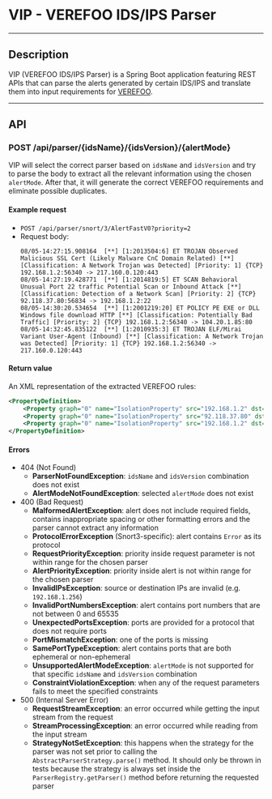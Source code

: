 # VIP - VEREFOO IDS/IPS Parser

---

## Description

VIP (VEREFOO IDS/IPS Parser) is a Spring Boot application featuring REST APIs that can parse the alerts generated
by certain IDS/IPS and translate them into input requirements for [VEREFOO](https://github.com/netgroup-polito/verefoo).

---

## API

### POST /api/parser/{idsName}/{idsVersion}/{alertMode}

VIP will select the correct parser based on `idsName` and `idsVersion` and try to parse the body to extract all the
relevant information using the chosen `alertMode`.
After that, it will generate the correct VEREFOO requirements and eliminate possible duplicates.

#### Example request

- `POST /api/parser/snort/3/AlertFastV0?priority=2`
- Request body:
    ```
  08/05-14:27:15.908164  [**] [1:2013504:6] ET TROJAN Observed Malicious SSL Cert (Likely Malware CnC Domain Related) [**] [Classification: A Network Trojan was Detected] [Priority: 1] {TCP} 192.168.1.2:56340 -> 217.160.0.120:443
  08/05-14:27:19.428771  [**] [1:2014819:5] ET SCAN Behavioral Unusual Port 22 traffic Potential Scan or Inbound Attack [**] [Classification: Detection of a Network Scan] [Priority: 2] {TCP} 92.118.37.80:56834 -> 192.168.1.2:22
  08/05-14:30:20.534654  [**] [1:2001219:20] ET POLICY PE EXE or DLL Windows file download HTTP [**] [Classification: Potentially Bad Traffic] [Priority: 2] {TCP} 192.168.1.2:56340 -> 104.20.1.85:80
  08/05-14:32:45.835122  [**] [1:2010935:3] ET TROJAN ELF/Mirai Variant User-Agent (Inbound) [**] [Classification: A Network Trojan was Detected] [Priority: 1] {TCP} 192.168.1.2:56340 -> 217.160.0.120:443
    ```

#### Return value

An XML representation of the extracted VEREFOO rules:
```xml
<PropertyDefinition>
    <Property graph="0" name="IsolationProperty" src="192.168.1.2" dst="217.160.0.120" dst_port="443" lv4proto="TCP"/>
    <Property graph="0" name="IsolationProperty" src="92.118.37.80" dst="192.168.1.2" dst_port="22" lv4proto="TCP"/>
    <Property graph="0" name="IsolationProperty" src="192.168.1.2" dst="104.20.1.85" dst_port="80" lv4proto="TCP"/>
</PropertyDefinition>
```

#### Errors

- 404 (Not Found)
  - __ParserNotFoundException__: `idsName` and `idsVersion` combination does not exist
  - __AlertModeNotFoundException__: selected `alertMode` does not exist
- 400 (Bad Request)
  - __MalformedAlertException__: alert does not include required fields, contains inappropriate spacing or other formatting errors and the parser cannot extract any information
  - __ProtocolErrorException__ (Snort3-specific): alert contains `Error` as its protocol
  - __RequestPriorityException__: priority inside request parameter is not within range for the chosen parser
  - __AlertPriorityException__: priority inside alert is not within range for the chosen parser
  - __InvalidIPsException__: source or destination IPs are invalid (e.g. `192.168.1.256`)
  - __InvalidPortNumbersException__: alert contains port numbers that are not between 0 and 65535
  - __UnexpectedPortsException__: ports are provided for a protocol that does not require ports
  - __PortMismatchException__: one of the ports is missing
  - __SamePortTypeException__: alert contains ports that are both ephemeral or non-ephemeral
  - __UnsupportedAlertModeException__: `alertMode` is not supported for that specific `idsName` and `idsVersion` combination
  - __ConstraintViolationException__: when any of the request parameters fails to meet the specified constraints
- 500 (Internal Server Error)
  - __RequestStreamException__: an error occurred while getting the input stream from the request
  - __StreamProcessingException__: an error occurred while reading from the input stream
  - __StrategyNotSetException__: this happens when the strategy for the parser was not set
  prior to calling the `AbstractParserStrategy.parse()` method. It should only be thrown in tests because
  the strategy is always set inside the `ParserRegistry.getParser()` method before returning the requested parser
